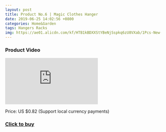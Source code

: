```yaml
---
layout: post
title: Product No.6 | Magic Clothes Hanger
date: 2019-06-25 14:02:56 +0800
categories: Home&Garden
tags: Hangers Racks
img: https://ae01.alicdn.com/kf/HTB1kBDXXStYBeNjSspkq6zU8VXab/1Pcs-New-3D-Space-Saving-Hanger-Magic-Clothes-Hanger-with-Hook-Closet-Organizer-Home-Tools-F2961.jpg_220x220xz.jpg
---
```


### Product Video
<iframe src="https://www.youtube.com/embed/XTgjaYBOnYQ" scrolling="no" border="0" frameborder="no" framespacing="0" allowfullscreen="true"> </iframe>

Price: US $0.82 (Support local currency payments)
### <a href="http://s.click.aliexpress.com/e/b5z0x5mu">Click to buy</a>
